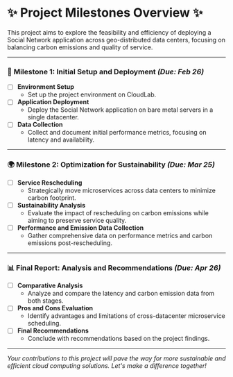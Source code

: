 # ✨ Project Milestones Overview ✨

This project aims to explore the feasibility and efficiency of deploying a Social Network application across geo-distributed data centers, focusing on balancing carbon emissions and quality of service.

---

### 🚀 **Milestone 1: Initial Setup and Deployment** _(Due: Feb 26)_

- [ ] **Environment Setup**
  - Set up the project environment on CloudLab.
- [ ] **Application Deployment**
  - Deploy the Social Network application on bare metal servers in a single datacenter.
- [ ] **Data Collection**
  - Collect and document initial performance metrics, focusing on latency and availability.

---

### 🌍 **Milestone 2: Optimization for Sustainability** _(Due: Mar 25)_

- [ ] **Service Rescheduling**
  - Strategically move microservices across data centers to minimize carbon footprint.
- [ ] **Sustainability Analysis**
  - Evaluate the impact of rescheduling on carbon emissions while aiming to preserve service quality.
- [ ] **Performance and Emission Data Collection**
  - Gather comprehensive data on performance metrics and carbon emissions post-rescheduling.

---

### 📊 **Final Report: Analysis and Recommendations** _(Due: Apr 26)_

- [ ] **Comparative Analysis**
  - Analyze and compare the latency and carbon emission data from both stages.
- [ ] **Pros and Cons Evaluation**
  - Identify advantages and limitations of cross-datacenter microservice scheduling.
- [ ] **Final Recommendations**
  - Conclude with recommendations based on the project findings.

---

_Your contributions to this project will pave the way for more sustainable and efficient cloud computing solutions. Let's make a difference together!_
